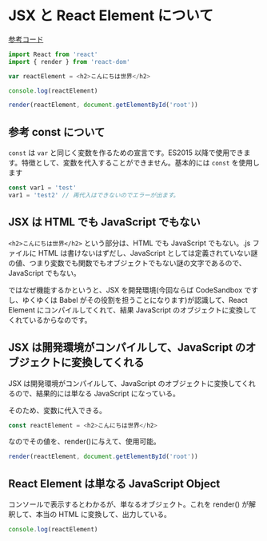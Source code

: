 # JSX と React Element について

[参考コード](https://codesandbox.io/s/jrqv7z2r9)

```js
import React from 'react'
import { render } from 'react-dom'

var reactElement = <h2>こんにちは世界</h2>

console.log(reactElement)

render(reactElement, document.getElementById('root'))
```

## 参考 const について

`const` は `var` と同じく変数を作るための宣言です。ES2015 以降で使用できます。特徴として、変数を代入することができません。基本的には `const` を使用します

```js
const var1 = 'test'
var1 = 'test2' // 再代入はできないのでエラーが出ます。
```

## JSX は HTML でも JavaScript でもない

`<h2>こんにちは世界</h2>` という部分は、HTML でも JavaScript でもない。.js ファイルに HTML は書けないはずだし、JavaScript としては定義されていない謎の値、つまり変数でも関数でもオブジェクトでもない謎の文字であるので、JavaScript でもない。

ではなぜ機能するかというと、JSX を開発環境\(今回ならば CodeSandbox ですし、ゆくゆくは Babel がその役割を担うことになります\)が認識して、React Element にコンパイルしてくれて、結果 JavaScript のオブジェクトに変換してくれているからなのです。

## JSX は開発環境がコンパイルして、JavaScript のオブジェクトに変換してくれる

JSX は開発環境がコンパイルして、JavaScript のオブジェクトに変換してくれるので、結果的には単なる JavaScript になっている。

そのため、変数に代入できる。

```js
const reactElement = <h2>こんにちは世界</h2>
```

なのでその値を、render\(\)に与えて、使用可能。

```js
render(reactElement, document.getElementById('root'))
```

## React Element は単なる JavaScript Object

コンソールで表示するとわかるが、単なるオブジェクト。これを render\(\) が解釈して、本当の HTML に変換して、出力している。

```js
console.log(reactElement)
```




